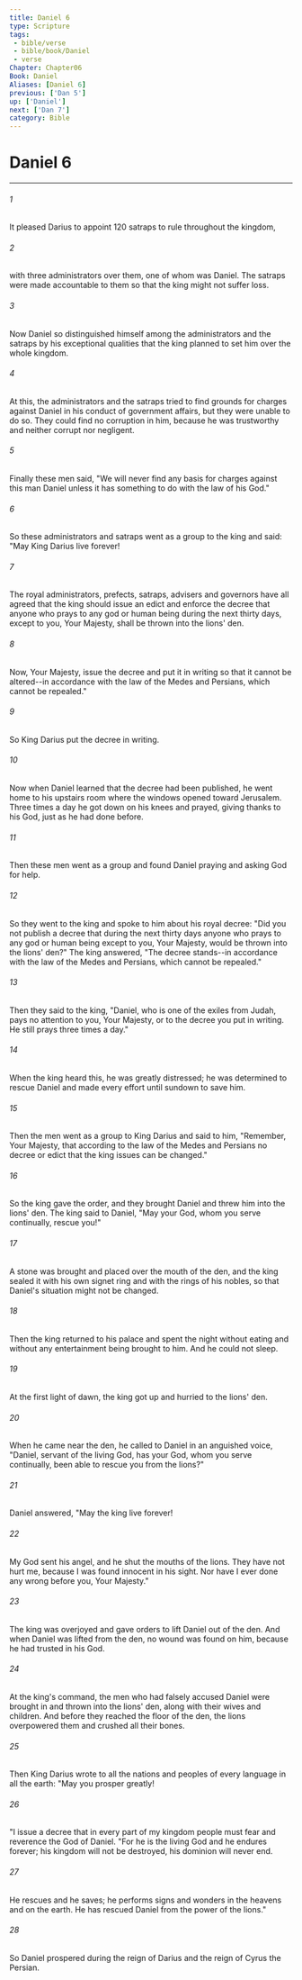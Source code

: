 ```yaml
---
title: Daniel 6
type: Scripture
tags:
 - bible/verse
 - bible/book/Daniel
 - verse
Chapter: Chapter06
Book: Daniel
Aliases: [Daniel 6]
previous: ['Dan 5']
up: ['Daniel']
next: ['Dan 7']
category: Bible
---
```

# Daniel 6

***


###### 1 
It pleased Darius to appoint 120 satraps to rule throughout the kingdom, 

###### 2 
with three administrators over them, one of whom was Daniel. The satraps were made accountable to them so that the king might not suffer loss. 

###### 3 
Now Daniel so distinguished himself among the administrators and the satraps by his exceptional qualities that the king planned to set him over the whole kingdom. 

###### 4 
At this, the administrators and the satraps tried to find grounds for charges against Daniel in his conduct of government affairs, but they were unable to do so. They could find no corruption in him, because he was trustworthy and neither corrupt nor negligent. 

###### 5 
Finally these men said, "We will never find any basis for charges against this man Daniel unless it has something to do with the law of his God." 

###### 6 
So these administrators and satraps went as a group to the king and said: "May King Darius live forever! 

###### 7 
The royal administrators, prefects, satraps, advisers and governors have all agreed that the king should issue an edict and enforce the decree that anyone who prays to any god or human being during the next thirty days, except to you, Your Majesty, shall be thrown into the lions' den. 

###### 8 
Now, Your Majesty, issue the decree and put it in writing so that it cannot be altered--in accordance with the law of the Medes and Persians, which cannot be repealed." 

###### 9 
So King Darius put the decree in writing. 

###### 10 
Now when Daniel learned that the decree had been published, he went home to his upstairs room where the windows opened toward Jerusalem. Three times a day he got down on his knees and prayed, giving thanks to his God, just as he had done before. 

###### 11 
Then these men went as a group and found Daniel praying and asking God for help. 

###### 12 
So they went to the king and spoke to him about his royal decree: "Did you not publish a decree that during the next thirty days anyone who prays to any god or human being except to you, Your Majesty, would be thrown into the lions' den?" The king answered, "The decree stands--in accordance with the law of the Medes and Persians, which cannot be repealed." 

###### 13 
Then they said to the king, "Daniel, who is one of the exiles from Judah, pays no attention to you, Your Majesty, or to the decree you put in writing. He still prays three times a day." 

###### 14 
When the king heard this, he was greatly distressed; he was determined to rescue Daniel and made every effort until sundown to save him. 

###### 15 
Then the men went as a group to King Darius and said to him, "Remember, Your Majesty, that according to the law of the Medes and Persians no decree or edict that the king issues can be changed." 

###### 16 
So the king gave the order, and they brought Daniel and threw him into the lions' den. The king said to Daniel, "May your God, whom you serve continually, rescue you!" 

###### 17 
A stone was brought and placed over the mouth of the den, and the king sealed it with his own signet ring and with the rings of his nobles, so that Daniel's situation might not be changed. 

###### 18 
Then the king returned to his palace and spent the night without eating and without any entertainment being brought to him. And he could not sleep. 

###### 19 
At the first light of dawn, the king got up and hurried to the lions' den. 

###### 20 
When he came near the den, he called to Daniel in an anguished voice, "Daniel, servant of the living God, has your God, whom you serve continually, been able to rescue you from the lions?" 

###### 21 
Daniel answered, "May the king live forever! 

###### 22 
My God sent his angel, and he shut the mouths of the lions. They have not hurt me, because I was found innocent in his sight. Nor have I ever done any wrong before you, Your Majesty." 

###### 23 
The king was overjoyed and gave orders to lift Daniel out of the den. And when Daniel was lifted from the den, no wound was found on him, because he had trusted in his God. 

###### 24 
At the king's command, the men who had falsely accused Daniel were brought in and thrown into the lions' den, along with their wives and children. And before they reached the floor of the den, the lions overpowered them and crushed all their bones. 

###### 25 
Then King Darius wrote to all the nations and peoples of every language in all the earth: "May you prosper greatly! 

###### 26 
"I issue a decree that in every part of my kingdom people must fear and reverence the God of Daniel. "For he is the living God and he endures forever; his kingdom will not be destroyed, his dominion will never end. 

###### 27 
He rescues and he saves; he performs signs and wonders in the heavens and on the earth. He has rescued Daniel from the power of the lions." 

###### 28 
So Daniel prospered during the reign of Darius and the reign of Cyrus the Persian. 
